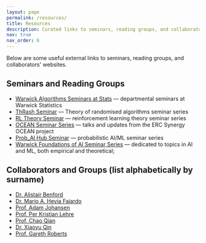 ```yaml
---
layout: page
permalink: /resources/
title: Resources
description: Curated links to seminars, reading groups, and collaborators.
nav: true
nav_order: 6
---
```


Below are some useful external links to seminars, reading groups, and collaborators' websites.

## Seminars and Reading Groups

- [Warwick Algorithms Seminars at Stats](https://warwick.ac.uk/fac/sci/statistics/news/algorithms-seminars/) — departmental seminars at Warwick Statistics
- [ThRash Seminar](https://thrash-seminars.github.io/) — Theory of randomised algorithms seminar series
- [RL Theory Seminar](https://sites.google.com/view/rltheoryseminars/home) — reinforcement learning theory seminar series
- [OCEAN Seminar Series](https://oceanerc.com/) — talks and updates from the ERC Synergy OCEAN project
- [Prob_AI Hub Seminar](https://probaiseminar.notion.site/) — probabilistic AI/ML seminar series
- [Warwick Foundations of AI Seminar Series](https://faiseminarswarwick.github.io/) — dedicated to topics in AI and ML, both empirical and theoretical; 

## Collaborators and Groups (list alphabetically by surname)

- [Dr. Alistair Benford](https://www.alistairbenford.com/)
- [Dr. Mario A. Hevia Fajardo](https://mhevia.com/)
- [Prof. Adam Johansen](https://warwick.ac.uk/fac/sci/statistics/staff/academic-research/johansen/)
- [Prof. Per Kristian Lehre](https://pklehre.github.io/EC-Theory-UoB/Lehre/)
- [Prof. Chao Qian](https://www.lamda.nju.edu.cn/qianc/)
- [Dr. Xiaoyu Qin](https://chengcheng-qin.github.io/)
- [Prof. Gareth Roberts](https://warwick.ac.uk/fac/sci/statistics/staff/academic-research/roberts/)

